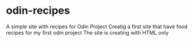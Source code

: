 # odin-recipes
A simple site with recipes for Odin Project 
Creatig a first site that have food recipes for my first odin project
The site is creating with HTML only